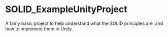 # SOLID_ExampleUnityProject
A fairly basic project to help understand what the SOLID principles are, and how to implement them in Unity.   
